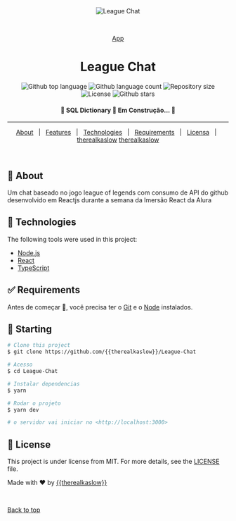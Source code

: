 <div align="center" id="top"> 
  <img src="./.github/app.gif" alt="League Chat" />

  &#xa0;

   <a href="https://league-chat.vercel.app">App</a> 
</div>

<h1 align="center">League Chat</h1>

<p align="center">
  <img alt="Github top language" src="https://img.shields.io/github/languages/top/{{therealkaslow}}/sql-dictionary?color=56BEB8">

  <img alt="Github language count" src="https://img.shields.io/github/languages/count/{{therealkaslow}}/sql-dictionary?color=56BEB8">

  <img alt="Repository size" src="https://img.shields.io/github/repo-size/{{therealkaslow}}/sql-dictionary?color=56BEB8">

  <img alt="License" src="https://img.shields.io/github/license/{{therealkaslow}}/sql-dictionary?color=56BEB8">

  <!-- <img alt="Github issues" src="https://img.shields.io/github/issues/{{YOUR_GITHUB_USERNAME}}/sql-dictionary?color=56BEB8" /> -->

  <!-- <img alt="Github forks" src="https://img.shields.io/github/forks/{{YOUR_GITHUB_USERNAME}}/sql-dictionary?color=56BEB8" /> -->

  <img alt="Github stars" src="https://img.shields.io/github/stars/{{therealkaslow}}/sql-dictionary?color=56BEB8" /> 
</p>

<!-- Status -->

 <h4 align="center"> 
	🚧  SQL Dictionary 🚀 Em Construção...  🚧
</h4> 

<hr> 

<p align="center">
  <a href="#dart-about">About</a> &#xa0; | &#xa0; 
  <a href="#sparkles-features">Features</a> &#xa0; | &#xa0;
  <a href="#rocket-technologies">Technologies</a> &#xa0; | &#xa0;
  <a href="#white_check_mark-requirements">Requirements</a> &#xa0; | &#xa0;
  <a href="#memo-license">Licensa</a> &#xa0; | &#xa0;
  <a href="https://github.com/{{therealkaslow}}" target="_blank">therealkaslow</a>
  <a href="https://github.com/{{gc-barros}}" target="_blank">therealkaslow</a>
</p>

<br>

## :dart: About ##

Um chat baseado no jogo league of legends com consumo de API do github desenvolvido em Reactjs durante a semana da Imersão React da Alura

## :rocket: Technologies ##

The following tools were used in this project:

- [Node.js](https://nodejs.org/en/)
- [React](https://pt-br.reactjs.org/)
- [TypeScript](https://www.typescriptlang.org/)

## :white_check_mark: Requirements ##

Antes de começar :checkered_flag:, você precisa ter o [Git](https://git-scm.com) e o [Node](https://nodejs.org/en/) instalados.

## :checkered_flag: Starting ##

```bash
# Clone this project
$ git clone https://github.com/{{therealkaslow}}/League-Chat

# Acesso
$ cd League-Chat

# Instalar dependencias
$ yarn

# Rodar o projeto
$ yarn dev

# o servidor vai iniciar no <http://localhost:3000>
```

## :memo: License ##

This project is under license from MIT. For more details, see the [LICENSE](LICENSE.md) file.


Made with :heart: by <a href="https://github.com/{{therealkaslow}}" target="_blank">{{therealkaslow}}</a>

&#xa0;

<a href="#top">Back to top</a>
